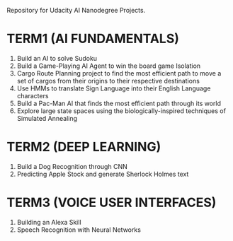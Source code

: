 Repository for Udacity AI Nanodegree Projects.

# TERM1 (AI FUNDAMENTALS) 
1) Build an AI to solve Sudoku
2) Build a Game-Playing AI Agent to win the board game Isolation
3) Cargo Route Planning project to find the most efficient path to move a set of cargos from their origins to their respective destinations
4) Use HMMs to translate Sign Language into their English Language characters 
5) Build a Pac-Man AI that finds the most efficient path through its world  
6) Explore large state spaces using the biologically-inspired techniques of Simulated Annealing    

# TERM2 (DEEP LEARNING)
1) Build a Dog Recognition through CNN   
2) Predicting Apple Stock and generate Sherlock Holmes text   

# TERM3 (VOICE USER INTERFACES)
1) Building an Alexa Skill
2) Speech Recognition with Neural Networks 
